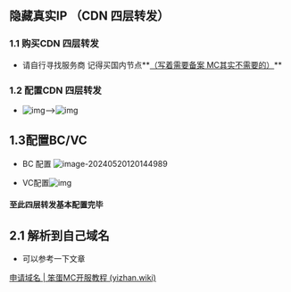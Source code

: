 ## 隐藏真实IP （CDN 四层转发）

### 1.1 购买CDN 四层转发

+ 请自行寻找服务商  记得买国内节点**<u>（写着需要备案 MC其实不需要的）</u>**

### 1.2 配置CDN 四层转发

+ ![img](C:\Users\Administrator\AppData\Local\Temp\{1001DE83-4CC5-452b-AD7E-30222B7D3039}.png)-->![img](C:\Users\Administrator\AppData\Local\Temp\{67E1F1FB-DC3D-459c-A84D-64F0202BFCC1}.png)

## 1.3配置BC/VC

+ BC 配置 ![image-20240520120144989](C:\Users\Administrator\AppData\Roaming\Typora\typora-user-images\image-20240520120144989.png)

+ VC配置![img](C:\Users\Administrator\AppData\Local\Temp\{72790172-19C8-45b4-8A38-CCC4511F03A5}.png)

#### 至此四层转发基本配置完毕

## 2.1 解析到自己域名

+ 可以参考一下文章

[申请域名 | 笨蛋MC开服教程 (yizhan.wiki)](https://nitwikit.yizhan.wiki/正式开服/申请域名)